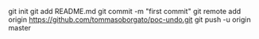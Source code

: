 git init
git add README.md
git commit -m "first commit"
git remote add origin https://github.com/tommasoborgato/poc-undo.git
git push -u origin master